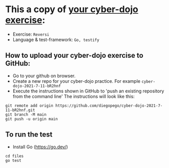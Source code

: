 # This a copy of [your cyber-dojo exercise](https://cyber-dojo.org/kata/edit/xALNvc):
- Exercise: `Reversi`
- Language & test-framework: `Go, testify`

## How to upload your cyber-dojo exercise to GitHub:
- Go to your github on browser.
- Create a new repo for your cyber-dojo practice. For example `cyber-dojo-2021-7-11-bR2hnf`
- Execute the instructions shown in GitHub to 'push an existing repository from the command line'
The instructions will look like this:
```
git remote add origin https://github.com/diegopego/cyber-dojo-2021-7-11-bR2hnf.git
git branch -M main
git push -u origin main
```

## To run the test
- Install Go (https://go.dev/)
```
cd files 
go test
```
